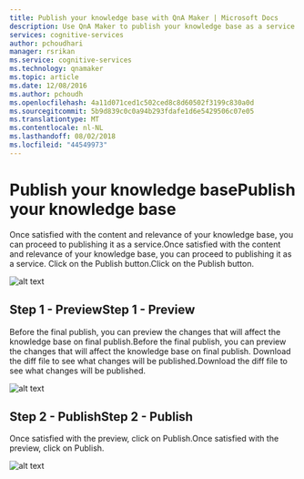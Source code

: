 ```yaml
---
title: Publish your knowledge base with QnA Maker | Microsoft Docs
description: Use QnA Maker to publish your knowledge base as a service.
services: cognitive-services
author: pchoudhari
manager: rsrikan
ms.service: cognitive-services
ms.technology: qnamaker
ms.topic: article
ms.date: 12/08/2016
ms.author: pchoudh
ms.openlocfilehash: 4a11d071ced1c502ced8c8d60502f3199c830a0d
ms.sourcegitcommit: 5b9d839c0c0a94b293fdafe1d6e5429506c07e05
ms.translationtype: MT
ms.contentlocale: nl-NL
ms.lasthandoff: 08/02/2018
ms.locfileid: "44549973"
---
```

# <a name="publish-your-knowledge-base"></a><span data-ttu-id="074a6-103">Publish your knowledge base</span><span class="sxs-lookup"><span data-stu-id="074a6-103">Publish your knowledge base</span></span>
<span data-ttu-id="074a6-104">Once satisfied with the content and relevance of your knowledge base, you can proceed to publishing it as a service.</span><span class="sxs-lookup"><span data-stu-id="074a6-104">Once satisfied with the content and relevance of your knowledge base, you can proceed to publishing it as a service.</span></span> <span data-ttu-id="074a6-105">Click on the Publish button.</span><span class="sxs-lookup"><span data-stu-id="074a6-105">Click on the Publish button.</span></span>

![alt text](https://docstestmedia1.blob.core.windows.net/azure-media/articles/cognitive-services/QnAMaker/Images/kbPublish.png)

## <a name="step-1---preview"></a><span data-ttu-id="074a6-107">Step 1 - Preview</span><span class="sxs-lookup"><span data-stu-id="074a6-107">Step 1 - Preview</span></span>
<span data-ttu-id="074a6-108">Before the final publish, you can preview the changes that will affect the knowledge base on final publish.</span><span class="sxs-lookup"><span data-stu-id="074a6-108">Before the final publish, you can preview the changes that will affect the knowledge base on final publish.</span></span> <span data-ttu-id="074a6-109">Download the diff file to see what changes will be published.</span><span class="sxs-lookup"><span data-stu-id="074a6-109">Download the diff file to see what changes will be published.</span></span>

![alt text](https://docstestmedia1.blob.core.windows.net/azure-media/articles/cognitive-services/QnAMaker/Images/kbDownloadDiff.png)

## <a name="step-2---publish"></a><span data-ttu-id="074a6-111">Step 2 - Publish</span><span class="sxs-lookup"><span data-stu-id="074a6-111">Step 2 - Publish</span></span>
<span data-ttu-id="074a6-112">Once satisfied with the preview, click on Publish.</span><span class="sxs-lookup"><span data-stu-id="074a6-112">Once satisfied with the preview, click on Publish.</span></span>

![alt text](https://docstestmedia1.blob.core.windows.net/azure-media/articles/cognitive-services/QnAMaker/Images/kbSuccess.png)


